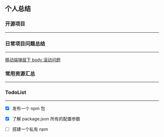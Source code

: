 ## 个人总结





### 开源项目
---




### 日常项目问题总结
---
[移动端弹层下 body 滚动问题](./project/scroll.md)





### 常用资源汇总
---





### TodoList
---

- [x] 发布一个 npm 包
- [x] 了解 package.json 所有的配置参数
- [ ] 搭建一个私有 npm  


 
